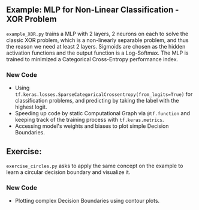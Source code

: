 ## Example: MLP for Non-Linear Classification - XOR Problem

`example_XOR.py` trains a MLP with 2 layers, 2 neurons on each to solve the classic XOR problem, which is a non-linearly separable problem, and thus the reason we need at least 2 layers. Sigmoids are chosen as the hidden activation functions and the output function is a Log-Softmax. The MLP is trained to minimized a Categorical Cross-Entropy performance index.

### New Code

- Using `tf.keras.losses.SparseCategoricalCrossentropy(from_logits=True)` for classification problems, and predicting by taking the label with the highest logit.
- Speeding up code by static Computational Graph via `@tf.function` and keeping track of the training process with `tf.keras.metrics`. 
- Accessing model's weights and biases to plot simple Decision Boundaries.

## Exercise: 

`exercise_circles.py` asks to apply the same concept on the example to learn a circular decision boundary and visualize it.

### New Code

-  Plotting complex Decision Boundaries using contour plots.